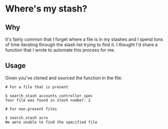# Where's my stash?

## Why

It's fairly common that I forget where a file is in my stashes and I spend tons of time iterating through the stash list trying to find it. I thought I'd share a function that I wrote to automate this process for me.

## Usage

Given you've cloned and sourced the function in the file:

```
# For a file that is present
 
$ search_stash accounts_controller_spec
Your file was found in stash number: 2
 
# For non-present files
 
$ search_stash acro
We were unable to find the specified file
 ```

